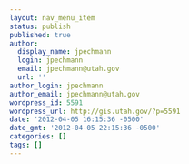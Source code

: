```yaml
---
layout: nav_menu_item
status: publish
published: true
author:
  display_name: jpechmann
  login: jpechmann
  email: jpechmann@utah.gov
  url: ''
author_login: jpechmann
author_email: jpechmann@utah.gov
wordpress_id: 5591
wordpress_url: http://gis.utah.gov/?p=5591
date: '2012-04-05 16:15:36 -0500'
date_gmt: '2012-04-05 22:15:36 -0500'
categories: []
tags: []
---
```


